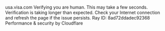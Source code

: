 usa.visa.com
Verifying you are human. This may take a few seconds.
Verification is taking longer than expected. Check your Internet connection and refresh the page if the issue persists.
Ray ID: 8ad72ddadec92368
Performance & security by Cloudflare